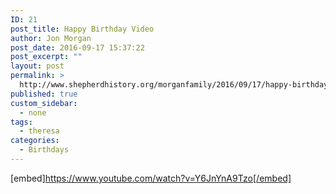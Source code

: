 ```yaml
---
ID: 21
post_title: Happy Birthday Video
author: Jon Morgan
post_date: 2016-09-17 15:37:22
post_excerpt: ""
layout: post
permalink: >
  http://www.shepherdhistory.org/morganfamily/2016/09/17/happy-birthday-video/
published: true
custom_sidebar:
  - none
tags:
  - theresa
categories:
  - Birthdays
---
```

[embed]https://www.youtube.com/watch?v=Y6JnYnA9Tzo[/embed]
